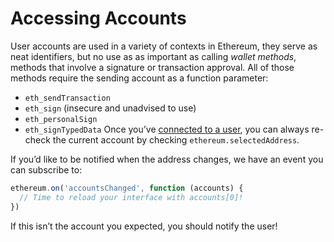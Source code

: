 # Accessing Accounts
User accounts are used in a variety of contexts in Ethereum, they serve as neat identifiers, but no use as as important as calling *wallet methods*, methods that involve a signature or transaction approval. All of those methods require the sending account as a function parameter:
* `eth_sendTransaction`
* `eth_sign` (insecure and unadvised to use)
* `eth_personalSign`
* `eth_signTypedData`
Once you’ve [connected to a user](/guide/getting-started.html), you can always re-check the current account by checking `ethereum.selectedAddress`.

If you’d like to be notified when the address changes, we have an event you can subscribe to:
``` javascript
ethereum.on('accountsChanged', function (accounts) {
  // Time to reload your interface with accounts[0]!
})
```
If this isn’t the account you expected, you should notify the user!